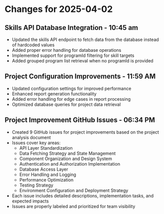 # Changes for 2025-04-02

## Skills API Database Integration - 10:45 am

- Updated the skills API endpoint to fetch data from the database instead of hardcoded values
- Added proper error handling for database operations
- Implemented support for programId filtering for skill targets
- Added grouped program list retrieval when no programId is provided

## Project Configuration Improvements - 11:59 AM

- Updated configuration settings for improved performance
- Enhanced report generation functionality
- Added error handling for edge cases in report processing
- Optimized database queries for project data retrieval

## Project Improvement GitHub Issues - 06:34 PM

- Created 9 GitHub issues for project improvements based on the project analysis document
- Issues cover key areas:
  - API Layer Standardization
  - Data Fetching Strategy and State Management
  - Component Organization and Design System
  - Authentication and Authorization Implementation
  - Database Access Layer
  - Error Handling and Logging
  - Performance Optimization
  - Testing Strategy
  - Environment Configuration and Deployment Strategy
- Each issue includes detailed descriptions, implementation tasks, and expected impacts
- Issues are properly labeled and prioritized for team visibility
